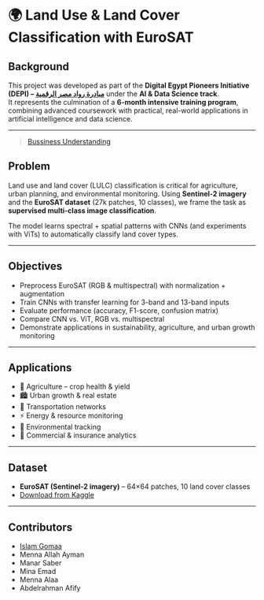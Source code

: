 # 🌍 Land Use & Land Cover Classification with EuroSAT

## Background  

This project was developed as part of the **Digital Egypt Pioneers Initiative (DEPI) – [مبادرة رواد مصر الرقمية](https://depi.gov.eg/content/home)** under the **AI & Data Science track**.  
It represents the culmination of a **6-month intensive training program**, combining advanced coursework with practical, real-world applications in artificial intelligence and data science.  

---
> [Bussiness Understanding](business_understanding.ipynb)

## Problem  

Land use and land cover (LULC) classification is critical for agriculture, urban planning, and environmental monitoring. Using **Sentinel-2 imagery** and the **EuroSAT dataset** (27k patches, 10 classes), we frame the task as **supervised multi-class image classification**.  

The model learns spectral + spatial patterns with CNNs (and experiments with ViTs) to automatically classify land cover types.

---

## Objectives  

- Preprocess EuroSAT (RGB & multispectral) with normalization + augmentation  
- Train CNNs with transfer learning for 3-band and 13-band inputs  
- Evaluate performance (accuracy, F1-score, confusion matrix)  
- Compare CNN vs. ViT, RGB vs. multispectral  
- Demonstrate applications in sustainability, agriculture, and urban growth monitoring  

---

## Applications  

- 🌾 Agriculture – crop health & yield  
- 🏙️ Urban growth & real estate  
- 🚉 Transportation networks  
- ⚡ Energy & resource monitoring  
- 🌳 Environmental tracking  
- 🛒 Commercial & insurance analytics  

---

## Dataset  

- **EuroSAT (Sentinel-2 imagery)** – 64×64 patches, 10 land cover classes  
- [Download from Kaggle](https://www.kaggle.com/datasets/apollo2506/eurosat-dataset?resource=download)

---

## Contributors  

- [Islam Gomaa](https://github.com/iislamgom3a)  
- Menna Allah Ayman
- Manar Saber  
- Mina Emad  
- Menna Alaa  
- Abdelrahman Afify  

